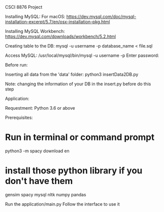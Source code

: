 CSCI 8876 Project

Installing MySQL:
For macOS: 
https://dev.mysql.com/doc/mysql-installation-excerpt/5.7/en/osx-installation-pkg.html

Installing MySQL Workbench:
https://dev.mysql.com/downloads/workbench/5.2.html

Creating table to the DB:
mysql -u username -p database_name < file.sql

Access MySQL:
/usr/local/mysql/bin/mysql -u username -p
Enter password:

Before run:

Inserting all data from the 'data' folder:
python3 insertData2DB.py

Note: changing the information of your DB in the insert.py before do this step

Application:

Requestment:
Python 3.6 or above

Prerequisites:

# Run in terminal or command prompt
python3 -m spacy download en

# install those python library if you don't have them
gensim
spacy
mysql
nltk
numpy
pandas

Run the application/main.py
Follow the interface to use it
